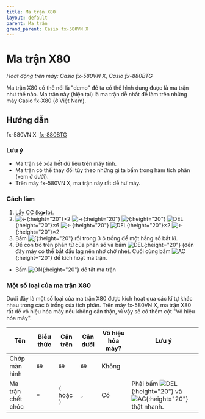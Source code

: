 ```yaml
---
title: Ma trận X80
layout: default
parent: Ma trận
grand_parent: Casio fx-580VN X
---
```


# Ma trận X80
*Hoạt động trên máy: Casio fx-580VN X, Casio fx-880BTG*

Ma trận X80 có thể nói là "demo" để ta có thể hình dung được là ma trận như thế nào. Ma trận này (hiện tại) là ma trận dễ nhất để làm trên những máy Casio fx-X80 (ở Việt Nam).

## Hướng dẫn
fx-580VN X&nbsp; [fx-880BTG](/thu-vien-ma-tran/docs/fx880btg/ma-tran/ma-tran-x80.html#hướng-dẫn)

### Lưu ý
- Ma trận sẽ xóa hết dữ liệu trên máy tính.
- Ma trận có thể thay đổi tùy theo những gì ta bấm trong hàm tích phân (xem ở dưới).
- Trên máy fx-580VN X, ma trận này rất dễ hư máy.

### Cách làm
1. [Lấy CC (kg▸lb).](/thu-vien-ma-tran/docs/fx580vnx/loi-may-tinh/cc.html#chế-độ-nhập-mathi)
2. ![←]{:height="20"}×2 ![→]{:height="20"} ![⁄]{:height="20"} ![DEL]{:height="20"}×6 ![←]{:height="20"} ![DEL]{:height="20"}×2 ![←]{:height="20"}×2
3. Bấm ![∫]{:height="20"} rồi trong 3 ô trống để một hằng số bất kì.
4. Để con trỏ trên phần tử của phân số và bấm ![DEL]{:height="20"} (đến đây máy có thể bắt đầu lag nên nhớ chờ nhé). Cuối cùng bấm ![AC]{:height="20"} để kích hoạt ma trận.

- Bấm ![ON]{:height="20"} để tắt ma trận

### Một số loại của ma trận X80
Dưới đây là một số loại của ma trận X80 được kích hoạt qua các kí tự khác nhau trong các ô trống của tích phân. Trên máy fx-580VN X, ma trận X80 rất dễ vô hiệu hóa máy nếu không cẩn thận, vì vậy sẽ có thêm cột "Vô hiệu hóa máy".

| Tên | Biểu thức | Cận trên | Cận dưới | Vô hiệu hóa máy? | Lưu ý |
|--|--|--|--|--|--|
| Chớp màn hình | `69` | `69` | `69` | Không |
| Ma trận chết chóc | `=` | `(` hoặc `)` | `,` | Có | Phải bấm ![DEL]{:height="20"} và ![AC]{:height="20"} thật nhanh.

[SHIFT]: /thu-vien-ma-tran/images/fx580vnx/shift.png
[ALPHA]: /thu-vien-ma-tran/images/fx580vnx/alpha.png
[MENU]: /thu-vien-ma-tran/images/fx580vnx/menu.png
[ON]: /thu-vien-ma-tran/images/fx580vnx/on.png
[←]: /thu-vien-ma-tran/images/fx580vnx/dpad_left.png
[→]: /thu-vien-ma-tran/images/fx580vnx/dpad_right.png
[∫]: /thu-vien-ma-tran/images/fx580vnx/integral.png
[⁄]: /thu-vien-ma-tran/images/fx580vnx/frac.png
[DEL]: /thu-vien-ma-tran/images/fx580vnx/del.png
[AC]: /thu-vien-ma-tran/images/fx580vnx/ac.png